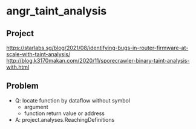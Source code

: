 # angr_taint_analysis

## Project
https://starlabs.sg/blog/2021/08/identifying-bugs-in-router-firmware-at-scale-with-taint-analysis/
http://blog.k3170makan.com/2020/11/sporecrawler-binary-taint-analysis-with.html

## Problem
* Q: locate function by dataflow without symbol
  * argument
  * function return value or address  
* A: project.analyses.ReachingDefinitions